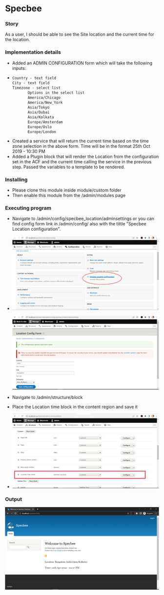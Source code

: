 # Specbee

### Story

As a user, I should be able to see the Site location and the current time for the location.


### Implementation details

   * Added an ADMIN CONFIGURATION form which will take the following inputs:
   * 
         Country - text field
         City - text field
         Timezone - select list
                Options in the select list
                America/Chicago
                America/New_York
                Asia/Tokyo
                Asia/Dubai
                Asia/Kolkata
                Europe/Amsterdam
                Europe/Oslo
                Europe/London
   * Created a service that will return the current time based on the time zone selection in the above form. Time will be in the format 25th Oct 2019 - 10:30 PM
   * Added a Plugin block that will render the Location from the configuration set in the ACF and the current time calling the service in the previous step. Passed the variables to a template to be rendered.
   
### Installing

* Please clone this module inside module/custom folder
* Then enable this module from the /admin/modules page

### Executing program
* Navigate to /admin/config/specbee_location/adminsettings or you can find config form link in /admin/config/ also with the tittle "Specbee Location configuration".
* 
  ![Alt text](images/config.png?raw=true "Config")
  
  ![Alt text](images/config_form.png?raw=true "ACF")
  
* Navigate to /admin/structure/block
* Place the Location time block in the content region and save it
* 
  ![Alt text](images/block.png?raw=true "Specbee Block")

### Output
  ![Alt text](images/output.png?raw=true "Output")
